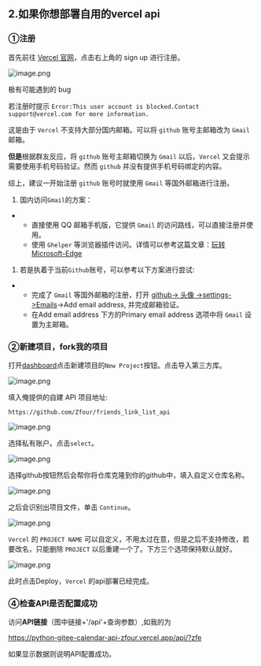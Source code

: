 ## 2.如果你想部署自用的vercel api

### ①注册

首先前往 [Vercel 官网](https://vercel.com/)，点击右上角的 sign up 进行注册。

![image.png](https://cdn.nlark.com/yuque/0/2021/png/8391485/1612880174758-059d6e22-d5ec-4478-9b8c-4a9d7c041f44.png)

极有可能遇到的 bug

若注册时提示 `Error:This user account is blocked.Contact support@vercel.com for more information.`

这是由于 `Vercel` 不支持大部分国内邮箱。可以将 `github` 账号主邮箱改为 `Gmail` 邮箱。

**但是**根据群友反应，将 `github` 账号主邮箱切换为 `Gmail` 以后，`Vercel` 又会提示需要使用手机号码验证。然而 `github` 并没有提供手机号码绑定的内容。

综上，建议一开始注册 `github` 账号时就使用 `Gmail` 等国外邮箱进行注册。

1. 国内访问`Gmail`的方案：

- - 直接使用 QQ 邮箱手机版，它提供 `Gmail` 的访问路线，可以直接注册并使用。
  - 使用 `Ghelper` 等浏览器插件访问。详情可以参考这篇文章：[玩转 Microsoft-Edge](https://github.com/Zfour/python_github_calendar_api/blob/master/posts/8c8df126)

1. 若是执着于当前`Github`账号，可以参考以下方案进行尝试:

- - 完成了 `Gmail` 等国外邮箱的注册，打开 [github-> 头像 ->settings->Emails](https://github.com/settings/emails)->Add email address, 并完成邮箱验证。
  - 在Add email address 下方的Primary email address 选项中将 `Gmail` 设置为主邮箱。

### ②新建项目，fork我的项目

打开[dashboard](https://vercel.com/dashboard)点击新建项目的`New Project`按钮。点击导入第三方库。

![image.png](https://cdn.nlark.com/yuque/0/2021/png/8391485/1612949541795-cfe67df4-a443-4604-86fd-a34ea9c34bed.png)



填入俺提供的自建 API 项目地址:

```
https://github.com/Zfour/friends_link_list_api
```



![image.png](https://cdn.nlark.com/yuque/0/2021/png/8391485/1612949577842-18cc23f8-5cf6-4f72-b892-d244d22a3089.png)

选择私有账户。点击`select`。



![image.png](https://cdn.nlark.com/yuque/0/2021/png/8391485/1612949622863-54b72f81-9add-479d-94ed-aeb125099afe.png)

选择github按钮然后会帮你将仓库克隆到你的github中，填入自定义仓库名称。

![image.png](https://cdn.nlark.com/yuque/0/2021/png/8391485/1612949755226-a97f3c75-8328-4630-91f2-2dd9dddf3665.png)

之后会识别出项目文件，单击 `Continue`。

![image.png](https://cdn.nlark.com/yuque/0/2021/png/8391485/1612949831064-f4b2cef1-eb64-4bac-8841-b991768ffee8.png)

`Vercel` 的 `PROJECT NAME` 可以自定义，不用太过在意，但是之后不支持修改，若要改名，只能删除 `PROJECT` 以后重建一个了。下方三个选项保持默认就好。 


![image.png](https://cdn.nlark.com/yuque/0/2021/png/8391485/1612949883724-064103a2-658f-49cb-b1e6-f3a7f0a511d1.png)



此时点击Deploy，`Vercel` 的api部署已经完成。

### ④检查API是否配置成功

访问**API链接**（图中链接+'/api'+查询参数）,如我的为

https://python-gitee-calendar-api-zfour.vercel.app/api/?zfe

如果显示数据则说明API配置成功。